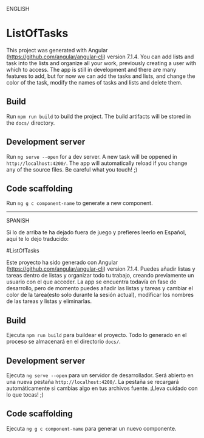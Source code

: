 ENGLISH 

# ListOfTasks

This project was generated with Angular (https://github.com/angular/angular-cli) version 7.1.4. You can add lists and task into the lists and organize all your work, previously creating a user with which to access. The app is still in development and there are many features to add, but for now we can add the tasks and lists, and change the color of the task, modify the names of tasks and lists and delete them.


## Build

Run `npm run build` to build the project. The build artifacts will be stored in the `docs/` directory.

## Development server

Run `ng serve --open` for a dev server. A new task will be oppened in `http://localhost:4200/`. The app will automatically reload if you change any of the source files. Be careful what you touch! ;)

## Code scaffolding

Run `ng g c component-name` to generate a new component. 

____________________________________________________________________________________________________________________________
SPANISH

Si lo de arriba te ha dejado fuera de juego y prefieres leerlo en Español, aquí te lo dejo traducido:

#ListOfTasks

Este proyecto ha sido generado con Angular (https://github.com/angular/angular-cli) version 7.1.4. Puedes añadir listas y tareas dentro de listas y organizar todo tu trabajo, creando previamente un usuario con el que acceder. La app se encuentra todavía en fase de desarrollo, pero de momento puedes añadir las listas y tareas y cambiar el color de la tarea(esto solo durante la sesión actual), modificar los nombres de las tareas y listas y eliminarlas.

## Build
Ejecuta `npm run build` para buildear el proyecto. Todo lo generado en el proceso se almacenará  en el directorio `docs/`.

## Development server
Ejecuta `ng serve --open` para un servidor de desarrollador. Será abierto en una nueva pestaña `http://localhost:4200/`. La pestaña se recargará automáticamente si cambias algo en tus archivos fuente. ¡Lleva cuidado con lo que tocas! ;)

## Code scaffolding
Ejecuta `ng g c component-name` para generar un nuevo componente. 
